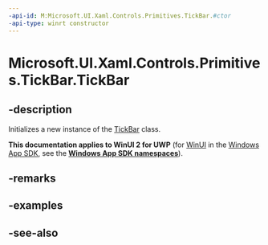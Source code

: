 ```yaml
---
-api-id: M:Microsoft.UI.Xaml.Controls.Primitives.TickBar.#ctor
-api-type: winrt constructor
---
```


<!-- Method syntax
public TickBar()
-->

# Microsoft.UI.Xaml.Controls.Primitives.TickBar.TickBar

## -description
Initializes a new instance of the [TickBar](tickbar.md) class.

**This documentation applies to WinUI 2 for UWP** (for [WinUI](/windows/apps/winui/winui3/) in the [Windows App SDK](/windows/apps/windows-app-sdk/), see the **[Windows App SDK namespaces](/windows/windows-app-sdk/api/winrt/)**).

## -remarks

## -examples

## -see-also
